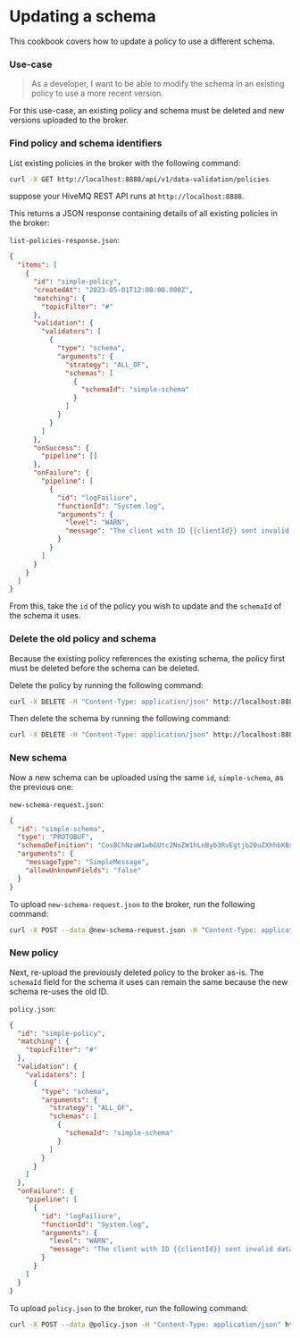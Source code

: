 # Updating a schema
This cookbook covers how to update a policy to use a different schema.


### Use-case 
> As a developer, I want to be able to modify the schema in an existing policy to use a more recent version.

For this use-case, an existing policy and schema must be deleted and new versions uploaded to the broker.


### Find policy and schema identifiers

List existing policies in the broker with the following command:

```bash
curl -X GET http://localhost:8888/api/v1/data-validation/policies
```

suppose your HiveMQ REST API runs at `http://localhost:8888`.

This returns a JSON response containing details of all existing policies in the broker:

`list-policies-response.json`:
```json
{
  "items": [
    {
      "id": "simple-policy",
      "createdAt": "2023-05-01T12:00:00.000Z",
      "matching": {
        "topicFilter": "#"
      },
      "validation": {
        "validators": [
          {
            "type": "schema",
            "arguments": {
              "strategy": "ALL_OF",
              "schemas": [
                {
                  "schemaId": "simple-schema"
                }
              ]
            }
          }
        ]
      },
      "onSuccess": {
        "pipeline": []
      },
      "onFailure": {
        "pipeline": [
          {
            "id": "logFailiure",
            "functionId": "System.log",
            "arguments": {
              "level": "WARN",
              "message": "The client with ID {{clientId}} sent invalid data"
            }
          }
        ]
      }
    }
  ]
}
```

From this, take the `id` of the policy you wish to update and the `schemaId` of the schema it uses.


### Delete the old policy and schema

Because the existing policy references the existing schema, the policy first must be deleted before the schema can be deleted.

Delete the policy by running the following command:

```bash
curl -X DELETE -H "Content-Type: application/json" http://localhost:8888/api/v1/data-validation/policies/simple-policy
```

Then delete the schema by running the following command:

```bash
curl -X DELETE -H "Content-Type: application/json" http://localhost:8888/api/v1/data-validation/schemas/simple-schema
```


### New schema

Now a new schema can be uploaded using the same `id`, `simple-schema`, as the previous one:

`new-schema-request.json`:
```json
{
  "id": "simple-schema",
  "type": "PROTOBUF",
  "schemaDefinition": "CosBChNzaW1wbGUtc2NoZW1hLnByb3RvEgtjb20uZXhhbXBsZSJfCg1TaW1wbGVNZXNzYWdlEiEKDHN0b3JhZ2VfdXNlZBgBIAEoA1ILc3RvcmFnZVVzZWQSKwoRc3RvcmFnZV9hdmFpbGFibGUYAiABKANSEHN0b3JhZ2VBdmFpbGFibGViBnByb3RvMw==",
  "arguments": {
    "messageType": "SimpleMessage",
    "allowUnknownFields": "false"
  }
}
```

To upload `new-schema-request.json` to the broker, run the following command:

```bash
curl -X POST --data @new-schema-request.json -H "Content-Type: application/json" http://localhost:8888/api/v1/data-validation/schemas
```


### New policy

Next, re-upload the previously deleted policy to the broker as-is. The `schemaId` field for the schema it uses can remain the same because the new schema re-uses the old ID.

`policy.json`:
```json
{
  "id": "simple-policy",
  "matching": {
    "topicFilter": "#"
  },
  "validation": {
    "validators": [
      {
        "type": "schema",
        "arguments": {
          "strategy": "ALL_OF",
          "schemas": [
            {
              "schemaId": "simple-schema"
            }
          ]
        }
      }
    ]
  },
  "onFailure": {
    "pipeline": [
      {
        "id": "logFailiure",
        "functionId": "System.log",
        "arguments": {
          "level": "WARN",
          "message": "The client with ID {{clientId}} sent invalid data"
        }
      }
    ]
  }
}

```

To upload `policy.json` to the broker, run the following command:

```bash
curl -X POST --data @policy.json -H "Content-Type: application/json" http://localhost:8888/api/v1/data-validation/policies
```
